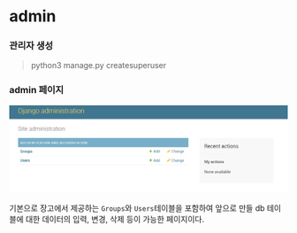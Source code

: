 # admin

### 관리자 생성

> python3 manage.py createsuperuser

### admin 페이지

![img](./img/django1.png)

기본으로 장고에서 제공하는 `Groups`와 `Users`테이블을 포함하여 앞으로 만들 db 테이블에 대한 데이터의 입력, 변경, 삭제 등이 가능한 페이지이다.